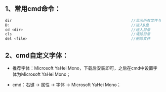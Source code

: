 ## 1、常用cmd命令：

```c
dir                                                      //显示所有文件与目录
D:                                                       //进入D盘
cd <dir>                                                 //进入目录
cls                                                      //清除目录
del <file>                                               //删除文件
```

## 2、cmd自定义字体：

- 推荐字体：Microsoft YaHei Mono，下载后安装即可，之后在cmd中设置字体为Microsoft YaHei Mono；

- cmd：右键 -> 属性 -> 字体 -> Microsoft YaHei Mono；
